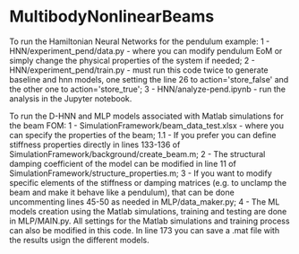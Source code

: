 # MultibodyNonlinearBeams

To run the Hamiltonian Neural Networks for the pendulum example:
1 - HNN/experiment_pend/data.py - where you can modify pendulum EoM or simply change the physical properties of the system if needed;
2 - HNN/experiment_pend/train.py - must run this code twice to generate baseline and hnn models, one setting the line 26 to action='store_false' 
and the other one to action='store_true';
3 - HNN/analyze-pend.ipynb - run the analysis in the Jupyter notebook.


To run the D-HNN and MLP models associated with Matlab simulations for the beam FOM:
1 - SimulationFramework/beam_data_test.xlsx - where you can specify the properties of the beam;
1.1 - If you prefer you can define stiffness properties directly in lines 133-136 of SimulationFramework/background/create_beam.m;
2 - The structural damping coefficient of the model can be modified in line 11 of SimulationFramework/structure_properties.m;
3 - If you want to modify specific elements of the stiffness or damping matrices (e.g. to unclamp the beam and make it behave like a pendulum), 
that can be done uncommenting lines 45-50 as needed in MLP/data_maker.py;
4 - The ML models creation using the Matlab simulations, training and testing are done in MLP/MAIN.py. All settings for the Matlab simulations 
and training process can also be modified in this code. In line 173 you can save a .mat file with the results usign the different models.
